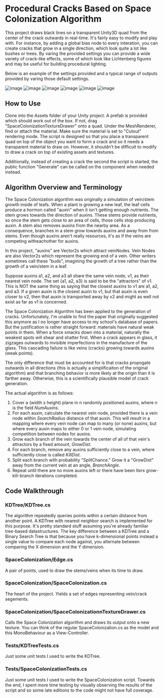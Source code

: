 # Procedural Cracks Based on Space Colonization Algorithm

This project draws black lines on a transparent Unity3D quad from the center of
the crack outwards in real-time. It's fairly easy to modify and play with. For
instance, by adding a global bias node to every interation, you can create
cracks that grow in a single direction, which look quite a lot like bushes or
trees. By varing the provided settings you can provide a wide variety of
crack-like effects, some of which look like Lichtenberg figures and may be
useful for building procedural lighting.

Below is an example of the settings provided and a typical range of outputs
provided by varing those default settings.

![image](options.PNG)
![image](cracks1.PNG)
![image](cracks2.PNG)
![image](cracks4.PNG)
![image](cracks5.PNG)
![image](cracks6.PNG)

## How to Use

Clone into the Assets folder of your Unity project. A prefab is provided which
should work out of the box. If not, drag "SpaceColonizationTextureDrawer" onto
a quad. Under the MeshRenderer, find or attach the material. Make sure the
material is set to "Cutout" rendering mode. The script is designed so that you
place a transparent quad on top of the object you want to form a crack and so
it needs a transparent material to draw on. However, it shouldn't be difficult
to modify to draw a crack on top of existing assets and textures.

Additionally, instead of creating a crack the second the script is started, the
public function "Generate" can be called on the component when needed instead.

## Algorithm Overview and Terminology

The Space Colonization algorithm was originally a simulation of vein/stem
growth inside of leafs. When a plant is growing a new leaf, the leaf cells
produce a hormon called "auxin" when it isn't getting enough nutrients. The
stem grows towards the direction of auxins. These stems provide nutrients, so
once the stem gets close to an area of cells, those cells stop producing auxin.
A stem also removes auxins from the nearby area. As a consequence, branches in
a stem grow towards auxins and away from from stems. Even though auxins aren't
really resources, it's as if the veins are competing witheachother for auxins.

In this project, "auxins" are Vector2s which attract veinNodes. Vein Nodes are
also Vector2s which represent the growing end of a vein. Other writers
sometimes call these "buds", imagining the growth of a tree rather than the
growth of a vein/stem in a leaf.

Suppose auxins a1, a2, and a3 all share the same vein node, v1, as their
nearest vein node. The set {a1, a2, a3} is said to be the "attractors" of v1.
This is NOT the same thing as saying that the closest auxins to v1 are a1, a2,
and a3. If a given auxin is the closest auxin to v1, but that auxin is even
closer to v2, then that auxin is transported away by v2 and might as well not
exist as far as v1 is concerned.

The Space Colonization Algorithm has been applied to the generation of cracks.
Unfortunately, I'm unable to find the paper that originally suggested this
anymore as I no longer have access to my school's database of papers. But the
justification is rather straight forward: materials have natural weak points in
them. When a force smacks down into a material, naturally the weakest spots
will shear and shatter first. When a crack appears in glass, it zigzages
outwards to invisible imperfections in the manufacture of the glass. This
cascading failure is like veins (cracks) growing towards auxins (weak points).

The only difference that must be accounted for is that cracks propogate
outwards in all directions (this is actually a simplificaiton of the original
algorithm) and that branching behavior is more likely at the origin than it is
farther away. Otherwise, this is a scientifically plausible model of crack
generation.

The actual algorithm is as follows:

1. Cover a (width x height) plane in n randomly positioned auxins, where n is
   the field *NumAuxins*.
2. For each auxin, calculate the nearest vein node, provided there is a vein
   node within *SearchRadius* distance of that auxin. This will result in a
   mapping where every vein node can map to many (or none) auxins, but where
   every auxin maps to either 0 or 1 vein node, simulating competition between
   nodes for auxins.
3. Grow each branch of the vein towards the center of all of that vein's
   attractors by a fixed amount, *GrowDist*.
4. For each branch, remove any auxins sufficiently close to a vein, where
   sufficiently close is called *KillDist*.
5. Split each branch with probability "SplitChance." Grow it a "GrowDist" away
   from the current vein at an angle, *BranchAngle*.
6. Repeat until there are no more auxins left or there have been *Iters*
   grow-kill-branch iterations completed.

## Code Walkthrough

### KDTree/KDTree.cs

The algorithm repeatedly queries points within a certain distance from another
point. A KDTree with nearest neighbor search is implemented for this purpose.
It's pretty standard stuff assuming you're already familiar tree-based
datastructures. The key difference between a KDTree and a Binary Search Tree is
that because you have k-dimensional points instead a single value to compare
each node against, you alternate between comparing the X dimension and the Y
dimension.


### SpaceColonization/Edge.cs

A pair of points, used to draw the stems/veins when its time to draw.

### SpaceColonization/SpaceColonization.cs

The heart of the project. Yields a set of edges representing vein/crack
segements.

### SpaceColonization/SpaceColonizationnTextureDrawer.cs

Calls the Space Colonization algorithm and draws its output onto a new texture.
You can think of the regular SpaceColonization.cs as the model and this
MonoBehaviour as a View-Controller.


### Tests/KDTreeTests.cs

Just some unit tests I used to write the KDTree.

### Tests/SpaceColonizationTests.cs

Just some unit tests I used to write the SpaceColonization script. Towards the
end, I spent more time testing by visually observing the results of the script
and so some late editions to the code might not have full coverage.
